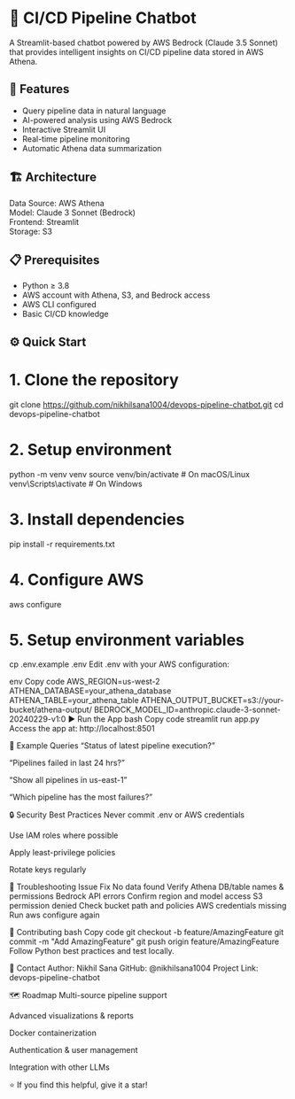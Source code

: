 # 🚀 CI/CD Pipeline Chatbot

A Streamlit-based chatbot powered by AWS Bedrock (Claude 3.5 Sonnet) that provides intelligent insights on CI/CD pipeline data stored in AWS Athena.

## 🌟 Features
- Query pipeline data in natural language
- AI-powered analysis using AWS Bedrock
- Interactive Streamlit UI
- Real-time pipeline monitoring
- Automatic Athena data summarization

## 🏗️ Architecture
Data Source: AWS Athena  
Model: Claude 3 Sonnet (Bedrock)  
Frontend: Streamlit  
Storage: S3  

## 📋 Prerequisites
- Python ≥ 3.8  
- AWS account with Athena, S3, and Bedrock access  
- AWS CLI configured  
- Basic CI/CD knowledge  

## ⚙️ Quick Start

# 1. Clone the repository
git clone https://github.com/nikhilsana1004/devops-pipeline-chatbot.git
cd devops-pipeline-chatbot

# 2. Setup environment
python -m venv venv
source venv/bin/activate       # On macOS/Linux
venv\Scripts\activate          # On Windows

# 3. Install dependencies
pip install -r requirements.txt

# 4. Configure AWS
aws configure

# 5. Setup environment variables
cp .env.example .env
Edit .env with your AWS configuration:

env
Copy code
AWS_REGION=us-west-2
ATHENA_DATABASE=your_athena_database
ATHENA_TABLE=your_athena_table
ATHENA_OUTPUT_BUCKET=s3://your-bucket/athena-output/
BEDROCK_MODEL_ID=anthropic.claude-3-sonnet-20240229-v1:0
▶️ Run the App
bash
Copy code
streamlit run app.py
Access the app at: http://localhost:8501

💬 Example Queries
“Status of latest pipeline execution?”

“Pipelines failed in last 24 hrs?”

“Show all pipelines in us-east-1”

“Which pipeline has the most failures?”

🔒 Security Best Practices
Never commit .env or AWS credentials

Use IAM roles where possible

Apply least-privilege policies

Rotate keys regularly

🐛 Troubleshooting
Issue	Fix
No data found	Verify Athena DB/table names & permissions
Bedrock API errors	Confirm region and model access
S3 permission denied	Check bucket path and policies
AWS credentials missing	Run aws configure again

🤝 Contributing
bash
Copy code
git checkout -b feature/AmazingFeature
git commit -m "Add AmazingFeature"
git push origin feature/AmazingFeature
Follow Python best practices and test locally.


📧 Contact
Author: Nikhil Sana
GitHub: @nikhilsana1004
Project Link: devops-pipeline-chatbot

🗺️ Roadmap
Multi-source pipeline support

Advanced visualizations & reports

Docker containerization

Authentication & user management

Integration with other LLMs

⭐ If you find this helpful, give it a star!